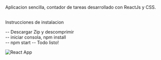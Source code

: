 Aplicacion sencilla, contador de tareas desarrollado con ReactJs y CSS.<br/><br/>

Instrucciones de instalacion  <br/>

-- Descargar Zip y descomprimir <br/>
-- iniciar consola, npm install <br/>
-- npm start
-- Todo listo!

![React App](https://user-images.githubusercontent.com/40246864/66709757-ae50e780-ed38-11e9-8b74-ed0f2b382d17.png)
